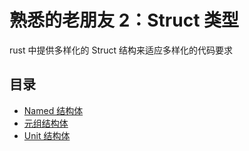 # 熟悉的老朋友 2：Struct 类型

rust 中提供多样化的 Struct 结构来适应多样化的代码要求

## 目录

- [Named 结构体](./named_struct.md)
- [元组结构体](./tuple_struct.md)
- [Unit 结构体](./unit_struct.md)

